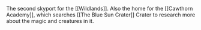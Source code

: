 The second skyport for the [[Wildlands]]. Also the home for the [[Cawthorn Academy]], which searches [[The Blue Sun Crater]] Crater to research more about the magic and creatures in it.